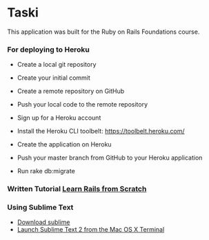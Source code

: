 # Taski

This application was built for the Ruby on Rails Foundations course.

### For deploying to Heroku
* Create a local git repository

* Create your initial commit

* Create a remote repository on GitHub

* Push your local code to the remote repository

* Sign up for a Heroku account

* Install the Heroku CLI toolbelt: https://toolbelt.heroku.com/

* Create the application on Heroku

* Push your master branch from GitHub to your Heroku application

* Run rake db:migrate

### Written Tutorial [Learn Rails from Scratch](https://blog.udemy.com/ruby-on-rails-tutorial-learn-from-scratch "Learn Rails from Scratch")

### Using Sublime Text
* [Download sublime](http://www.sublimetext.com/ "Download sublime")
* [Launch Sublime Text 2 from the Mac OS X Terminal](https://gist.github.com/artero/1236170 "Launch Sublime Text 2 from the Mac OS X Terminal")